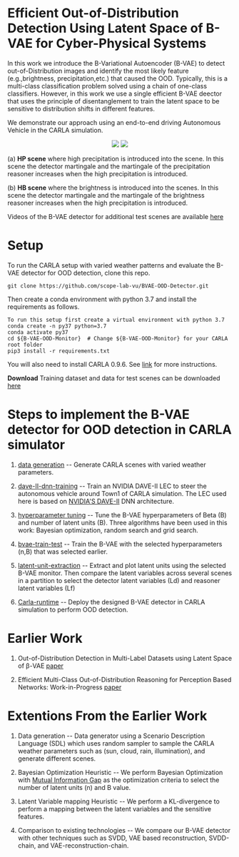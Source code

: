 # Efficient Out-of-Distribution Detection Using Latent Space of B-VAE for Cyber-Physical Systems

In this work we introduce the B-Variational Autoencoder (B-VAE) to detect out-of-Distribution images and identify the most likely feature (e.g.,brightness, precipitation,etc.) that caused the OOD. Typically, this is a multi-class classification problem solved using a chain of one-class classifiers. However, in this work we use a single efficient B-VAE deector that uses the principle of disentanglement to train the latent space to be sensitive to distribution shifts in different features. 

We demonstrate our approach using an end-to-end driving Autonomous Vehicle in the CARLA simulation. 

<p align="center">
  <img src="https://github.com/scope-lab-vu/Beta-VAE-OOD-Detector/blob/main/figures/HP-scene.gif" />
  <img src="https://github.com/scope-lab-vu/Beta-VAE-OOD-Detector/blob/main/figures/HB-scene.gif" />
</p>

(a) **HP scene** where high precipitation is introduced into the scene. In this scene the detector martingale and the martingale of the precipitation reasoner increases when the high precipitation is introduced.

(b) **HB scene** where the brightness is introduced into the scenes.  In this scene the detector martingale and the martingale of the brightness reasoner increases when the high precipitation is introduced. 

Videos of the B-VAE detector for additional test scenes are available [here](https://drive.google.com/drive/folders/18lKYGrvMgaqsDhl_Xsp_1IgJQEbR1T29?usp=sharing)

# Setup

To run the CARLA setup with varied weather patterns and evaluate the B-VAE detector for OOD detection, clone this repo.

```
git clone https://github.com/scope-lab-vu/BVAE-OOD-Detector.git
```
Then create a conda environment with python 3.7 and install the requirements as follows.

```
To run this setup first create a virtual environment with python 3.7
conda create -n py37 python=3.7
conda activate py37
cd ${B-VAE-OOD-Monitor}  # Change ${B-VAE-OOD-Monitor} for your CARLA root folder
pip3 install -r requirements.txt
```
You will also need to install CARLA 0.9.6. See [link](https://carla.org/2019/07/12/release-0.9.6/) for more instructions.

**Download** Training dataset and data for test scenes can be downloaded [here](https://drive.google.com/drive/folders/1IyHTLzYISViWN6EgU00b5P7-EC2LnqXY?usp=sharing)

# Steps to implement the B-VAE detector for OOD detection in CARLA simulator


1.  [data generation](https://github.com/scope-lab-vu/Beta-VAE-OOD-Detector/tree/main/data-generation) -- Generate CARLA scenes with varied weather parameters. 

2. [dave-II-dnn-training](https://github.com/scope-lab-vu/Beta-VAE-OOD-Detector/tree/main/lec-training) -- Train an NVIDIA DAVE-II LEC to steer the autonomous vehicle around Town1 of CARLA simulation. The LEC used here is based on [NVIDIA'S DAVE-II](https://arxiv-org.proxy.library.vanderbilt.edu/pdf/1604.07316.pdf?source=post_page---------------------------) DNN architecture.

2. [hyperparameter tuning](https://github.com/scope-lab-vu/Beta-VAE-OOD-Detector/tree/main/hyperparameter-tuning) -- Tune the B-VAE hyperparameters of Beta (B) and number of latent units (B). Three algorithms have been used in this work: Bayesian optimization, random search and grid search.

3. [bvae-train-test](https://github.com/scope-lab-vu/Beta-VAE-OOD-Detector/tree/main/bvae-train-test) -- Train the B-VAE with the selected hyperparameters (n,B) that was selected earlier.

3. [latent-unit-extraction](https://github.com/scope-lab-vu/Beta-VAE-OOD-Detector/tree/main/latent-unit-extraction) -- Extract and plot latent units using the selected B-VAE monitor. Then compare the latent variables across several scenes in a partition to select the detector latent variables (Ld) and reasoner latent variables (Lf)

4. [Carla-runtime](https://github.com/scope-lab-vu/Beta-VAE-OOD-Detector/tree/main/carla-runtime) -- Deploy the designed B-VAE detector in CARLA simulation to perform OOD detection.

# Earlier Work

1. Out-of-Distribution Detection in Multi-Label Datasets using Latent Space of β-VAE [paper](https://scopelab.ai/files/sundar2020detecting.pdf)

2. Efficient Multi-Class Out-of-Distribution Reasoning for Perception Based Networks: Work-in-Progress [paper](https://ieeexplore-ieee-org.proxy.library.vanderbilt.edu/stamp/stamp.jsp?tp=&arnumber=9244027)


# Extentions From the Earlier Work

1. Data generation -- Data generator using a Scenario Description Language (SDL) which uses random sampler to sample the CARLA weather parameters such as (sun, cloud, rain, illumination), and generate different scenes.

2. Bayesian Optimization Heuristic -- We perform Bayesian Optimization with [Mutual Information Gap](https://arxiv-org.proxy.library.vanderbilt.edu/pdf/1802.04942.pdf) as the optimization criteria to select the number of latent units (n) and B value. 

3. Latent Variable mapping Heuristic -- We perform a KL-divergence to perform a mapping between the latent variables and the sensitive features.

3. Comparison to existing technologies -- We compare our B-VAE detector with other techniques such as SVDD, VAE based reconstruction, SVDD-chain, and VAE-reconstruction-chain. 


